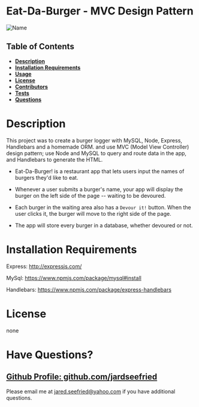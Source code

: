 # Eat-Da-Burger - MVC Design Pattern

![Name](/public/img/Eat-Da-Burger.png)

## Table of Contents

  * **[Description](#Description)**  
  * **[Installation Requirements](#Installation-Requirements)**  
  * **[Usage](#Usage)**  
  * **[License](#License)**    
  * **[Contributors](#Contributors)**  
  * **[Tests](#Tests)**  
  * **[Questions](#Questions)** 

# Description

This project was to create a burger logger with MySQL, Node, Express, Handlebars and a homemade ORM. and use MVC (Model View Controller) design pattern; use Node and MySQL to query and route data in the app, and Handlebars to generate the HTML.

* Eat-Da-Burger! is a restaurant app that lets users input the names of burgers they'd like to eat.

* Whenever a user submits a burger's name, your app will display the burger on the left side of the page -- waiting to be devoured.

* Each burger in the waiting area also has a `Devour it!` button. When the user clicks it, the burger will move to the right side of the page.

* The app will store every burger in a database, whether devoured or not.

# Installation Requirements

Express: 
http://expressjs.com/
    
MySql: 
https://www.npmjs.com/package/mysql#install
    
Handlebars: 
https://www.npmjs.com/package/express-handlebars


# License 

none

# Have Questions?

## [Github Profile: github.com/jardseefried](https://github.com/jardseefried "Title")

Please email me at jared.seefried@yahoo.com if you have additional questions. 
